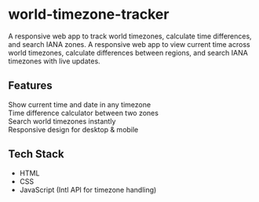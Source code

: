 # world-timezone-tracker
A responsive web app to track world timezones, calculate time differences, and search IANA zones.
A responsive web app to view current time across world timezones, calculate differences between regions, and search IANA timezones with live updates.

## Features
Show current time and date in any timezone  
Time difference calculator between two zones  
Search world timezones instantly  
Responsive design for desktop & mobile  

## Tech Stack
- HTML  
- CSS  
- JavaScript (Intl API for timezone handling)  


